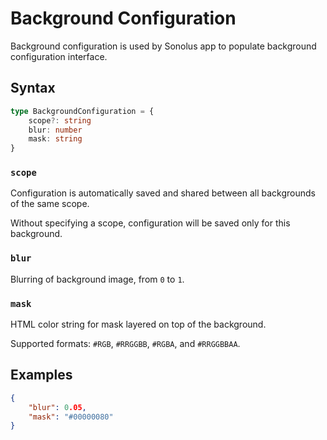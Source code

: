 # Background Configuration

Background configuration is used by Sonolus app to populate background configuration interface.

## Syntax

```ts
type BackgroundConfiguration = {
    scope?: string
    blur: number
    mask: string
}
```

### `scope`

Configuration is automatically saved and shared between all backgrounds of the same scope.

Without specifying a scope, configuration will be saved only for this background.

### `blur`

Blurring of background image, from `0` to `1`.

### `mask`

HTML color string for mask layered on top of the background.

Supported formats: `#RGB`, `#RRGGBB`, `#RGBA`, and `#RRGGBBAA`.

## Examples

```json
{
    "blur": 0.05,
    "mask": "#00000080"
}
```
